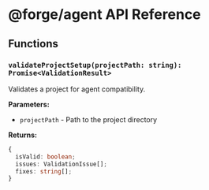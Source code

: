 # @forge/agent API Reference

## Functions

### `validateProjectSetup(projectPath: string): Promise<ValidationResult>`
Validates a project for agent compatibility.

**Parameters:**
- `projectPath` - Path to the project directory

**Returns:**
```typescript
{
  isValid: boolean;
  issues: ValidationIssue[];
  fixes: string[];
}